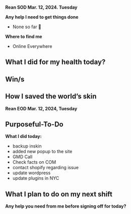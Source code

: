 **Rean SOD Mar. 12, 2024.  Tuesday**

**Any help I need to get things done**
- None so far 🙏

**Where to find me** 
- Online Everywhere

**What I did for my health today?**
- 

**Win/s**
- 
 
**How I saved the world’s skin**
- 


**Rean EOD Mar. 12, 2024,  Tuesday**

**Purposeful-To-Do**
- 

**What I did today:**
- backup inskin
- added new popup to the site
- GMD Call
- Check facts on COM
- contact shopify regarding issue
- update wordpress
- update plugins in NYC

**What I plan to do on my next shift**
- 

**Any help you need from me before signing off for today?**
